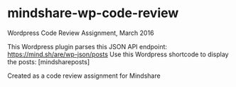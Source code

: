 # mindshare-wp-code-review
Wordpress Code Review Assignment, March 2016

This Wordpress plugin parses this JSON API endpoint: https://mind.sh/are/wp-json/posts
Use this Wordpress shortcode to display the posts: [mindshareposts]

Created as a code review assignment for Mindshare
